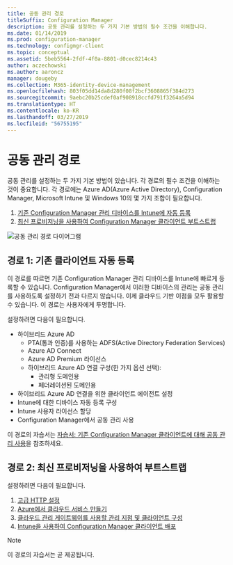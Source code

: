 ```yaml
---
title: 공동 관리 경로
titleSuffix: Configuration Manager
description: 공동 관리를 설정하는 두 가지 기본 방법의 필수 조건을 이해합니다.
ms.date: 01/14/2019
ms.prod: configuration-manager
ms.technology: configmgr-client
ms.topic: conceptual
ms.assetid: 5beb5564-2fdf-4f0a-8801-d0cec8214c43
author: aczechowski
ms.author: aaroncz
manager: dougeby
ms.collection: M365-identity-device-management
ms.openlocfilehash: 803f05dd14da8d280f08f2bcf3608865f384d273
ms.sourcegitcommit: 9aebc20b25cdef0af908918ccfd791f3264a5d94
ms.translationtype: HT
ms.contentlocale: ko-KR
ms.lasthandoff: 03/27/2019
ms.locfileid: "56755195"
---
```

# <a name="paths-to-co-management"></a>공동 관리 경로

공동 관리를 설정하는 두 가지 기본 방법이 있습니다. 각 경로의 필수 조건을 이해하는 것이 중요합니다. 각 경로에는 Azure AD(Azure Active Directory), Configuration Manager, Microsoft Intune 및 Windows 10의 몇 가지 조합이 필요합니다. 

1. [기존 Configuration Manager 관리 디바이스를 Intune에 자동 등록](#bkmk_path1)  
2. [최신 프로비저닝을 사용하여 Configuration Manager 클라이언트 부트스트랩](#bkmk_path2)  

![공동 관리 경로 다이어그램](media/co-management-paths.png)



## <a name="bkmk_path1"></a> 경로 1: 기존 클라이언트 자동 등록

이 경로를 따르면 기존 Configuration Manager 관리 디바이스를 Intune에 빠르게 등록할 수 있습니다. Configuration Manager에서 이러한 디바이스의 관리는 공동 관리를 사용하도록 설정하기 전과 다르지 않습니다. 이제 클라우드 기반 이점을 모두 활용할 수 있습니다. 이 경로는 사용자에게 투명합니다.

설정하려면 다음이 필요합니다.
- 하이브리드 Azure AD
    - PTA(통과 인증)를 사용하는 ADFS(Active Directory Federation Services)
    - Azure AD Connect
    - Azure AD Premium 라이선스
    - 하이브리드 Azure AD 연결 구성(한 가지 옵션 선택):
        - 관리형 도메인용
        - 페더레이션된 도메인용
- 하이브리드 Azure AD 연결을 위한 클라이언트 에이전트 설정
- Intune에 대한 디바이스 자동 등록 구성
- Intune 사용자 라이선스 할당
- Configuration Manager에서 공동 관리 사용

이 경로의 자습서는 [자습서: 기존 Configuration Manager 클라이언트에 대해 공동 관리 사용](/sccm/comanage/tutorial-co-manage-clients)을 참조하세요.



## <a name="bkmk_path2"></a> 경로 2: 최신 프로비저닝을 사용하여 부트스트랩

설정하려면 다음이 필요합니다.

1. [고급 HTTP 설정](/sccm/core/plan-design/hierarchy/enhanced-http)  
2. [Azure에서 클라우드 서비스 만들기](/sccm/core/servers/deploy/configure/azure-services-wizard)  
3. [클라우드 관리 게이트웨이를 사용할 관리 지점 및 클라이언트 구성](/sccm/core/clients/manage/cmg/setup-cloud-management-gateway)  
4. [Intune을 사용하여 Configuration Manager 클라이언트 배포](/sccm/comanage/how-to-prepare-win10)  

> [!Note]  
> 이 경로의 자습서는 곧 제공됩니다.


